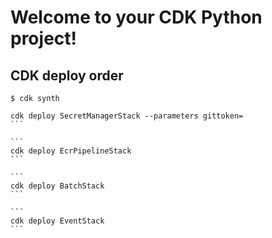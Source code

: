# Welcome to your CDK Python project!

## CDK deploy order

```
$ cdk synth
```
````
cdk deploy SecretManagerStack --parameters gittoken=
```

```
cdk deploy EcrPipelineStack
```

```
cdk deploy BatchStack
```

```
cdk deploy EventStack
```
